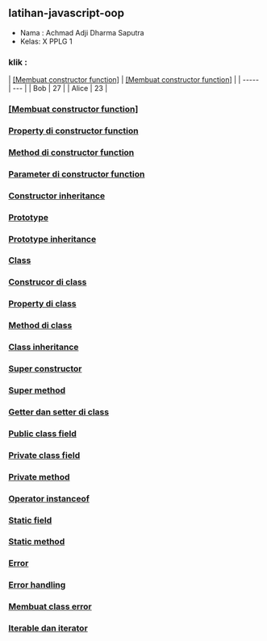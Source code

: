 ## latihan-javascript-oop

- Nama : Achmad Adji Dharma Saputra
- Kelas: X PPLG 1

### klik :

| [[Membuat constructor function]](OOP/Membuat%20constructor%20function/)  |
 [[Membuat constructor function]](OOP/Membuat%20constructor%20function/)  |
| ----- | --- |
| Bob   | 27  |
| Alice | 23  |

### [[Membuat constructor function]](OOP/Membuat%20constructor%20function/)

### [Property di constructor function](OOP/Property%20di%20constructor%20function/)

### [Method di constructor function]()

### [Parameter di constructor function]()

### [Constructor inheritance]()

### [Prototype]()

### [Prototype inheritance]()

### [Class]()

### [Construcor di class]()

### [Property di class]()

### [Method di class]()

### [Class inheritance]()

### [Super constructor]()

### [Super method]()

### [Getter dan setter di class]()

### [Public class field]()

### [Private class field]()

### [Private method]()

### [Operator instanceof]()

### [Static field]()

### [Static method]()

### [Error]()

### [Error handling]()

### [Membuat class error]()

### [Iterable dan iterator]()

### []()